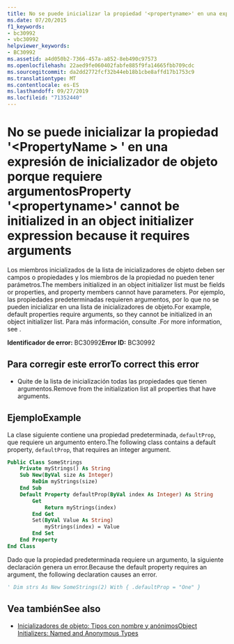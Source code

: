 ```yaml
---
title: No se puede inicializar la propiedad '<propertyname>' en una expresión de inicializador de objeto porque requiere argumentos
ms.date: 07/20/2015
f1_keywords:
- bc30992
- vbc30992
helpviewer_keywords:
- BC30992
ms.assetid: a4d050b2-7366-457a-a852-8eb490c97573
ms.openlocfilehash: 22aed9fe060402fabfe885f9fa14665fbb709cdc
ms.sourcegitcommit: da2dd2772fcf32b44eb18b1cbe8affd17b1753c9
ms.translationtype: MT
ms.contentlocale: es-ES
ms.lasthandoff: 09/27/2019
ms.locfileid: "71352440"
---
```

# <a name="property-propertyname-cannot-be-initialized-in-an-object-initializer-expression-because-it-requires-arguments"></a><span data-ttu-id="ce9db-102">No se puede inicializar la propiedad '\<PropertyName > ' en una expresión de inicializador de objeto porque requiere argumentos</span><span class="sxs-lookup"><span data-stu-id="ce9db-102">Property '\<propertyname>' cannot be initialized in an object initializer expression because it requires arguments</span></span>
<span data-ttu-id="ce9db-103">Los miembros inicializados de la lista de inicializadores de objeto deben ser campos o propiedades y los miembros de la propiedad no pueden tener parámetros.</span><span class="sxs-lookup"><span data-stu-id="ce9db-103">The members initialized in an object initializer list must be fields or properties, and property members cannot have parameters.</span></span> <span data-ttu-id="ce9db-104">Por ejemplo, las propiedades predeterminadas requieren argumentos, por lo que no se pueden inicializar en una lista de inicializadores de objeto.</span><span class="sxs-lookup"><span data-stu-id="ce9db-104">For example, default properties require arguments, so they cannot be initialized in an object initializer list.</span></span> <span data-ttu-id="ce9db-105">Para más información, consulte .</span><span class="sxs-lookup"><span data-stu-id="ce9db-105">For more information, see .</span></span>  
  
 <span data-ttu-id="ce9db-106">**Identificador de error:** BC30992</span><span class="sxs-lookup"><span data-stu-id="ce9db-106">**Error ID:** BC30992</span></span>  
  
## <a name="to-correct-this-error"></a><span data-ttu-id="ce9db-107">Para corregir este error</span><span class="sxs-lookup"><span data-stu-id="ce9db-107">To correct this error</span></span>  
  
- <span data-ttu-id="ce9db-108">Quite de la lista de inicialización todas las propiedades que tienen argumentos.</span><span class="sxs-lookup"><span data-stu-id="ce9db-108">Remove from the initialization list all properties that have arguments.</span></span>  
  
## <a name="example"></a><span data-ttu-id="ce9db-109">Ejemplo</span><span class="sxs-lookup"><span data-stu-id="ce9db-109">Example</span></span>  
 <span data-ttu-id="ce9db-110">La clase siguiente contiene una propiedad predeterminada, `defaultProp`, que requiere un argumento entero.</span><span class="sxs-lookup"><span data-stu-id="ce9db-110">The following class contains a default property, `defaultProp`, that requires an integer argument.</span></span>  
  
```vb  
Public Class SomeStrings  
    Private myStrings() As String  
    Sub New(ByVal size As Integer)  
        ReDim myStrings(size)  
    End Sub  
    Default Property defaultProp(ByVal index As Integer) As String  
        Get  
            Return myStrings(index)  
        End Get  
        Set(ByVal Value As String)  
            myStrings(index) = Value  
        End Set  
    End Property  
End Class  
```  
  
 <span data-ttu-id="ce9db-111">Dado que la propiedad predeterminada requiere un argumento, la siguiente declaración genera un error.</span><span class="sxs-lookup"><span data-stu-id="ce9db-111">Because the default property requires an argument, the following declaration causes an error.</span></span>  
  
```vb  
' Dim strs As New SomeStrings(2) With { .defaultProp = "One" }  
```  
  
## <a name="see-also"></a><span data-ttu-id="ce9db-112">Vea también</span><span class="sxs-lookup"><span data-stu-id="ce9db-112">See also</span></span>

- [<span data-ttu-id="ce9db-113">Inicializadores de objeto: Tipos con nombre y anónimos</span><span class="sxs-lookup"><span data-stu-id="ce9db-113">Object Initializers: Named and Anonymous Types</span></span>](../../visual-basic/programming-guide/language-features/objects-and-classes/object-initializers-named-and-anonymous-types.md)
